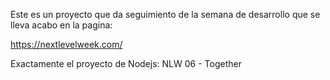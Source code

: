 Este es un proyecto que da seguimiento de la semana de desarrollo que se lleva acabo en la pagina:

https://nextlevelweek.com/

Exactamente el proyecto de Nodejs: NLW 06 - Together
